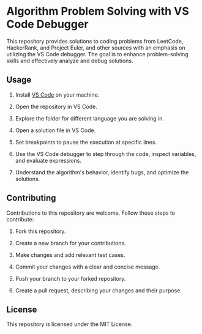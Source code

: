 # Algorithm Problem Solving with VS Code Debugger

This repository provides solutions to coding problems from LeetCode, HackerRank, and Project Euler, and other sources with an emphasis on utilizing the VS Code debugger. The goal is to enhance problem-solving skills and effectively analyze and debug solutions.

## Usage

1. Install [VS Code](https://code.visualstudio.com/) on your machine.

2. Open the repository in VS Code.

3. Explore the folder for different language you are solving in.

4. Open a solution file in VS Code.

5. Set breakpoints to pause the execution at specific lines.

6. Use the VS Code debugger to step through the code, inspect variables, and evaluate expressions.

7. Understand the algorithm's behavior, identify bugs, and optimize the solutions.

## Contributing

Contributions to this repository are welcome. Follow these steps to contribute:

1. Fork this repository.

2. Create a new branch for your contributions.

3. Make changes and add relevant test cases.

4. Commit your changes with a clear and concise message.

5. Push your branch to your forked repository.

6. Create a pull request, describing your changes and their purpose.

## License

This repository is licensed under the MIT License.
